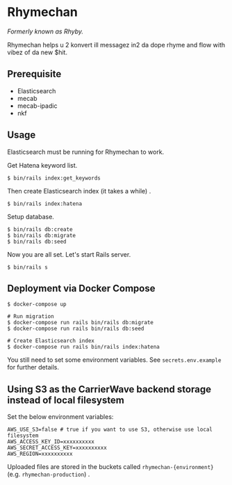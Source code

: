 # Rhymechan

_Formerly known as Rhyby._

Rhymechan helps u 2 konvert ill messagez in2 da dope rhyme and flow with vibez of da new $hit.

## Prerequisite

- Elasticsearch
- mecab
- mecab-ipadic
- nkf

## Usage

Elasticsearch must be running for Rhymechan to work.

Get Hatena keyword list.

```
$ bin/rails index:get_keywords
```

Then create Elasticsearch index (it takes a while) .

```
$ bin/rails index:hatena
```

Setup database.

```
$ bin/rails db:create
$ bin/rails db:migrate
$ bin/rails db:seed
```

Now you are all set. Let's start Rails server.

```
$ bin/rails s
```

## Deployment via Docker Compose

```
$ docker-compose up

# Run migration
$ docker-compose run rails bin/rails db:migrate
$ docker-compose run rails bin/rails db:seed

# Create Elasticsearch index
$ docker-compose run rails bin/rails index:hatena
```

You still need to set some environment variables. See `secrets.env.example` for further details.

## Using S3 as the CarrierWave backend storage instead of local filesystem

Set the below environment variables:

```
AWS_USE_S3=false # true if you want to use S3, otherwise use local filesystem
AWS_ACCESS_KEY_ID=xxxxxxxxxx
AWS_SECRET_ACCESS_KEY=xxxxxxxxxx
AWS_REGION=xxxxxxxxxx
```

Uploaded files are stored in the buckets called `rhymechan-{environment}` (e.g. `rhymechan-production`) .
